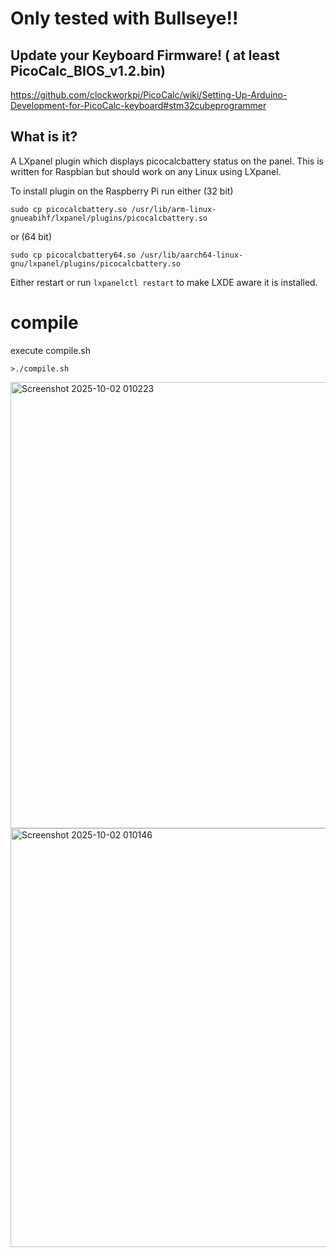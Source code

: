 # Only tested with Bullseye!!

## Update your Keyboard Firmware! ( at least PicoCalc_BIOS_v1.2.bin)
https://github.com/clockworkpi/PicoCalc/wiki/Setting-Up-Arduino-Development-for-PicoCalc-keyboard#stm32cubeprogrammer

## What is it?
A LXpanel plugin which displays picocalcbattery status on the panel.
This is written for Raspbian but should work on any Linux using LXpanel.

To install plugin on the Raspberry Pi run either (32 bit)

	sudo cp picocalcbattery.so /usr/lib/arm-linux-gnueabihf/lxpanel/plugins/picocalcbattery.so

or (64 bit)

    sudo cp picocalcbattery64.so /usr/lib/aarch64-linux-gnu/lxpanel/plugins/picocalcbattery.so

Either restart or run `lxpanelctl restart` to make LXDE aware it is installed.

# compile
execute compile.sh
```
>./compile.sh
```
<img width="630" height="714" alt="Screenshot 2025-10-02 010223" src="https://github.com/user-attachments/assets/698433aa-4c6b-4448-ad94-cb1f17be873b" />
<img width="797" height="670" alt="Screenshot 2025-10-02 010146" src="https://github.com/user-attachments/assets/c78d98fe-d354-4bfb-8bd4-2d9b7abe4169" />
